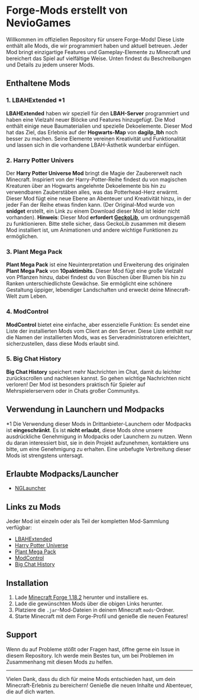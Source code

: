 
# Forge-Mods erstellt von NevioGames

Willkommen im offiziellen Repository für unsere Forge-Mods! Diese Liste enthält alle Mods, die wir programmiert haben und aktuell betreuen. Jeder Mod bringt einzigartige Features und Gameplay-Elemente zu Minecraft und bereichert das Spiel auf vielfältige Weise. Unten findest du Beschreibungen und Details zu jedem unserer Mods.

## Enthaltene Mods

### 1. LBAHExtended *1
**LBAHExtended** haben wir speziell für den **LBAH-Server** programmiert und haben eine Vielzahl neuer Blöcke und Features hinzugefügt. Die Mod enthält einige neue Baumaterialien und spezielle Dekoelemente. Dieser Mod hat das Ziel, das Erlebnis auf der **Hogwarts-Map** von **dagilp_lbh** noch besser zu machen. Seine Elemente vereinen Kreativität und Funktionalität und lassen sich in die vorhandene LBAH-Ästhetik wunderbar einfügen.

### 2. Harry Potter Univers
Der **Harry Potter Universe Mod** bringt die Magie der Zaubererwelt nach Minecraft. Inspiriert von der Harry-Potter-Reihe findest du von magischen Kreaturen über an Hogwarts angelehnte Dekoelemente bis hin zu verwendbaren Zauberstäben alles, was das Potterhead-Herz erwärmt. Dieser Mod fügt eine neue Ebene an Abenteuer und Kreativität hinzu, in der jeder Fan der Reihe etwas finden kann. (Der Original-Mod wurde von **snidget** erstellt, ein Link zu einem Download dieser Mod ist leider nicht vorhanden). 
**Hinweis**: Dieser Mod **erfordert [GeckoLib](https://curseforge.com/minecraft/mc-mods/geckolib)**, um ordnungsgemäß zu funktionieren. Bitte stelle sicher, dass GeckoLib zusammen mit diesem Mod installiert ist, um Animationen und andere wichtige Funktionen zu ermöglichen.

### 3. Plant Mega Pack
**Plant Mega Pack** ist eine Neuinterpretation und Erweiterung des originalen **Plant Mega Pack** von **10paktimbits**. Dieser Mod fügt eine große Vielzahl von Pflanzen hinzu, dabei findest du von Büschen über Blumen bis hin zu Ranken unterschiedlichste Gewächse. Sie ermöglicht eine schönere Gestaltung üppiger, lebendiger Landschaften und erweckt deine Minecraft-Welt zum Leben. 

### 4. ModControl
**ModControl** bietet eine einfache, aber essenzielle Funktion: Es sendet eine Liste der installierten Mods vom Client an den Server. Diese Liste enthält nur die Namen der installierten Mods, was es Serveradministratoren erleichtert, sicherzustellen, dass diese Mods erlaubt sind.

### 5. Big Chat History
**Big Chat History** speichert mehr Nachrichten im Chat, damit du leichter zurückscrollen und nachlesen kannst. So gehen wichtige Nachrichten nicht verloren! Der Mod ist besonders praktisch für Spieler auf Mehrspielerservern oder in Chats großer Communitys.

## Verwendung in Launchern und Modpacks
*1
Die Verwendung dieser Mods in Drittanbieter-Launchern oder Modpacks ist **eingeschränkt**. Es ist **nicht erlaubt**, diese Mods ohne unsere ausdrückliche Genehmigung in Modpacks oder Launchern zu nutzen. Wenn du daran interessiert bist, sie in dein Projekt aufzunehmen, kontaktiere uns bitte, um eine Genehmigung zu erhalten. Eine unbefugte Verbreitung dieser Mods ist strengstens untersagt.

## Erlaubte Modpacks/Launcher

- [NGLauncher](https://dagilp.net/mods)

## Links zu Mods

Jeder Mod ist einzeln oder als Teil der kompletten Mod-Sammlung verfügbar:

- [LBAHExtended](#)
- [Harry Potter Universe](#)
- [Plant Mega Pack](#)
- [ModControl](#)
- [Big Chat History](https://github.com/NevioGames/NGMods/releases/tag/bch)

## Installation

1. Lade [Minecraft Forge 1.18.2](https://files.minecraftforge.net/net/minecraftforge/forge/index_1.18.2.html) herunter und installiere es.
2. Lade die gewünschten Mods über die obigen Links herunter.
3. Platziere die `.jar`-Mod-Dateien in deinem Minecraft `mods`-Ordner.
4. Starte Minecraft mit dem Forge-Profil und genieße die neuen Features!

## Support

Wenn du auf Probleme stößt oder Fragen hast, öffne gerne ein Issue in diesem Repository. Ich werde mein Bestes tun, um bei Problemen im Zusammenhang mit diesen Mods zu helfen.

---

Vielen Dank, dass du dich für meine Mods entschieden hast, um dein Minecraft-Erlebnis zu bereichern! Genieße die neuen Inhalte und Abenteuer, die auf dich warten.
